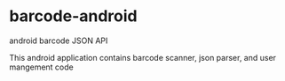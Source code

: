 barcode-android
===============

android barcode JSON API

This android application contains barcode scanner, json parser, and user mangement code

